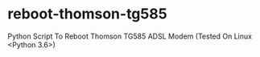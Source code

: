 # reboot-thomson-tg585
Python Script To Reboot Thomson TG585 ADSL Modem (Tested On Linux &lt;Python 3.6>)
